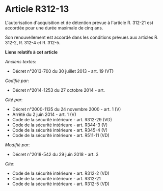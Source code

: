 # Article R312-13

L'autorisation d'acquisition et de détention prévue à l'article R. 312-21 est accordée pour une durée maximale de cinq ans. 

Son renouvellement est accordé dans les conditions prévues aux articles R. 312-2, R. 312-4 et R. 312-5.

**Liens relatifs à cet article**

_Anciens textes_:

  - Décret n°2013-700 du 30 juillet 2013 - art. 19 (VT)

_Codifié par_:

  - Décret n°2014-1253 du 27 octobre 2014 - art.

_Cité par_:

  - Décret n°2000-1135 du 24 novembre 2000 - art. 1 (V)
  - Arrêté du 2 juin 2014 - art. 1 (V)
  - Code de la sécurité intérieure - art. R312-29 (VD)
  - Code de la sécurité intérieure - art. R344-3 (V)
  - Code de la sécurité intérieure - art. R345-4 (V)
  - Code de la sécurité intérieure - art. R511-11 (VD)

_Modifié par_:

  - Décret n°2018-542 du 29 juin 2018 - art. 3

_Cite_:

  - Code de la sécurité intérieure - art. R312-2 (VD)
  - Code de la sécurité intérieure - art. R312-21
  - Code de la sécurité intérieure - art. R312-5 (VD)

